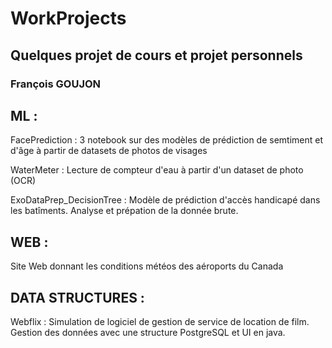 # WorkProjects

## Quelques projet de cours et projet personnels
### François GOUJON


## ML : 

FacePrediction : 3 notebook sur des modèles de prédiction de semtiment et d'âge à partir de datasets de photos de visages

WaterMeter : Lecture de compteur d'eau à partir d'un dataset de photo (OCR)

ExoDataPrep_DecisionTree : Modèle de prédiction d'accès handicapé dans les batîments. Analyse et prépation de la donnée brute.


## WEB :

Site Web donnant les conditions météos des aéroports du Canada


## DATA STRUCTURES : 

Webflix : Simulation de logiciel de gestion de service de location de film. Gestion des données avec une structure PostgreSQL et UI en java.
